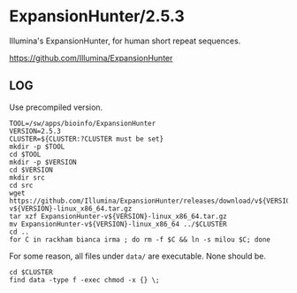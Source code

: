 ExpansionHunter/2.5.3
=====================

Illumina's ExpansionHunter, for human short repeat sequences.

<https://github.com/Illumina/ExpansionHunter>

LOG
---

Use precompiled version.

    TOOL=/sw/apps/bioinfo/ExpansionHunter
    VERSION=2.5.3
    CLUSTER=${CLUSTER:?CLUSTER must be set}
    mkdir -p $TOOL
    cd $TOOL
    mkdir -p $VERSION
    cd $VERSION
    mkdir src
    cd src
    wget https://github.com/Illumina/ExpansionHunter/releases/download/v${VERSION}/ExpansionHunter-v${VERSION}-linux_x86_64.tar.gz
    tar xzf ExpansionHunter-v${VERSION}-linux_x86_64.tar.gz 
    mv ExpansionHunter-v${VERSION}-linux_x86_64 ../$CLUSTER
    cd ..
    for C in rackham bianca irma ; do rm -f $C && ln -s milou $C; done

For some reason, all files under `data/` are executable.  None should be.

    cd $CLUSTER
    find data -type f -exec chmod -x {} \;

